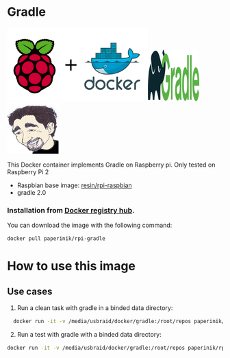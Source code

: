 # Gradle

![docker_logo](https://raw.githubusercontent.com/brunocantisano/rpi-gradle/master/files/docker.png)![docker_gradle_logo](https://raw.githubusercontent.com/brunocantisano/rpi-gradle/master/files/logo-gradle.png)![docker_paperinik_logo](https://raw.githubusercontent.com/brunocantisano/rpi-gradle/master/files/docker_paperinik_120x120.png)

This Docker container implements Gradle on Raspberry pi.
Only tested on Raspberry Pi 2

 * Raspbian base image: [resin/rpi-raspbian](https://hub.docker.com/r/resin/rpi-raspbian/)
 * gradle 2.0
 
### Installation from [Docker registry hub](https://registry.hub.docker.com/u/paperinik/rpi-gradle/).

You can download the image with the following command:

```bash
docker pull paperinik/rpi-gradle
```

# How to use this image

Use cases
----

1) Run a clean task with gradle in a binded data directory:
```bash
  docker run -it -v /media/usbraid/docker/gradle:/root/repos paperinik/rpi-gradle clean
```

2) Run a test with gradle with a binded data directory:
```bash
docker run -it -v /media/usbraid/docker/gradle:/root/repos paperinik/rpi-gradle test
```